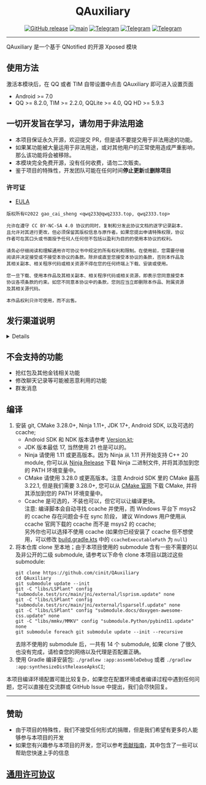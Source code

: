 <div align="center">
    <h1> QAuxiliary </h1>

[![GitHub release](https://img.shields.io/github/release/cinit/QAuxiliary.svg)](https://github.com/cinit/QAuxiliary/releases/latest)
[![main](https://github.com/cinit/QAuxiliary/actions/workflows/push_ci.yml/badge.svg)](https://github.com/cinit/QAuxiliary/actions/workflows/push_ci.yml)
[![Telegram](https://img.shields.io/static/v1?label=Telegram&message=Channel&color=0088cc)](https://t.me/QAuxiliary)
[![Telegram](https://img.shields.io/static/v1?label=Telegram&message=CI&color=0088cc)](https://t.me/QAuxiliary_CI)
[![Telegram](https://img.shields.io/static/v1?label=Telegram&message=Chat&color=0088cc)](https://t.me/QAuxiliaryChat)

</div>

---

QAuxiliary 是一个基于 QNotified 的开源 Xposed 模块

## 使用方法

激活本模块后，在 QQ 或者 TIM 自带设置中点击 QAuxiliary 即可进入设置页面

- Android >= 7.0
- QQ >= 8.2.0, TIM >= 2.2.0, QQLite >= 4.0, QQ HD >= 5.9.3

## 一切开发旨在学习，请勿用于非法用途

- 本项目保证永久开源，欢迎提交 PR，但是请不要提交用于非法用途的功能。
- 如果某功能被大量运用于非法用途，或对其他用户的正常使用造成严重影响，那么该功能将会被移除。
- 本模块完全免费开源，没有任何收费，请勿二次贩卖。
- 鉴于项目的特殊性，开发团队可能在任何时间**停止更新**或**删除项目**

### 许可证

- [EULA](https://github.com/qwq233/License/blob/master/v2/LICENSE.md)

```
版权所有©2022 gao_cai_sheng <qwq233@qwq2333.top, qwq2333.top>

允许在遵守 CC BY-NC-SA 4.0 协议的同时，复制和分发此协议文档的逐字记录副本，
且允许对其进行更改，但必须保留其版权信息与原作者。如果您提出申请特殊权限，协议
作者可在其口头或书面授予任何人任何但不包括以盈利为目的的使用本协议的权利。

请务必仔细阅读和理解通用许可协议书中规定的所有权利和限制。在使用前，您需要仔细
阅读并决定接受或不接受本协议的条款。除非或直至您接受本协议的条款，否则本作品及
其相关副本、相关程序代码或相关资源不得在您的任何终端上下载、安装或使用。

您一旦下载、使用本作品及其相关副本、相关程序代码或相关资源，即表示您同意接受本
协议各项条款的约束。如您不同意本协议中的条款，您则应当立即删除本作品、附属资源
及其相关源代码。

本作品权利只许可使用，而不出售。
```

## 发行渠道说明

<details>

QAuxiliary 采用滚动更新方式发布新版本，我们总是推荐用户使用最新版 QAuxiliary，无论您的 QQ 或者 TIM 客户端是哪个版本。

QAuxiliary 将为分 `CI` 和 `推荐的CI` 两个版本

- `CI` 版本为 commit 后自动触发更新，可能包含外围文档或 CI 流程更新，不会编写任何更新文档或说明，
  具体更新内容可在[GitHub](https://github.com/cinit/QAuxiliary/commits/master)
  自行查看，本更新由开源的流程自动编译发布，可能包含严重的功能及行为异常。

- `推荐的CI` 版本为重大功能变更或长期积累更新，发布频率由开发组决定，包含上次`CI`
  版至今的所有功能更新及 Bug 修复，但可能不包括尚未稳定或正在开发中的功能；
  `推荐的CI` 版本是被挑选出的推荐用户更新的 `CI` 版本 (如：添加功能或者修复重要 Bug)

开发组不限制用户选择自己需要的版本，同时也不为任何版本产生的任何后果承担任何责任
（详情请见[QAuxiliary EULA](https://github.com/cinit/QAuxiliary/blob/master/app/src/main/assets/eula.md)），
但希望各位用户各取所需，根据自己的能力范围选择适合自己的版本。

- QAuxiliary 的版本号组成为`major.minor.bugfix.rev.commit`
- 其中 major 为 主版本号，minor 为 次版本号，bugfix 为修正版本号；
- 所有版本更新的`rev`为 commit 计数，`commit` 位都会是触发此次更新的 commit 的 hash 的前 7 位。

1. [![Telegram](https://img.shields.io/static/v1?label=Telegram&message=QAuxiliary频道&color=0088cc)](https://t.me/QAuxiliary) 将只发布 `推荐的CI` 版更新。

2. [![Telegram](https://img.shields.io/static/v1?label=Telegram&message=QAuxiliary_CI频道&color=0088cc)](https://t.me/QAuxiliary_CI) 发布 `CI` 版更新。

3. [![GitHub release](https://img.shields.io/github/release/cinit/QAuxiliary.svg)](https://github.com/cinit/QAuxiliary/releases/latest) 将只发布 `推荐的CI` 版更新。

4. [![](https://img.shields.io/badge/LSPosed-ClickMe-blue?link=https://github.com/Xposed-Modules-Repo/io.github.qauxv/releases/)](https://github.com/Xposed-Modules-Repo/io.github.qauxv/releases/) 将只发布 `推荐的CI` 版更新。

5. 为什么没有上架 Google Play?  
   因为 Google Play 不允许 app 具有运行时动态加载外部代码的行为。
   而本模块为了能够在运行期动态继承宿主的类（类名被混淆，运行时才能确定），使用了 [byte-buddy](https://github.com/raphw/byte-buddy)
   库用于在运行时动态生成代码并使用 InMemoryDexClassLoader 实现 dex 不落地加载，这是 Google Play 不允许的行为。

</details>

## 不会支持的功能

- 抢红包及其他金钱相关功能
- 修改聊天记录等可能被恶意利用的功能
- 群发消息

## 编译

1. 安装 git, CMake 3.28.0+, Ninja 1.11+, JDK 17+, Android SDK, 以及可选的 ccache;
    - Android SDK 和 NDK 版本请参考 [Version.kt](build-logic/convention/src/main/kotlin/Version.kt);
    - JDK 版本最低 17, 当然使用 21 也是可以的。
    - Ninja 请使用 1.11 或更高版本。因为 Ninja 从 1.11 开开始支持 C++ 20 module, 你可以从 [Ninja Release](https://github.com/ninja-build/ninja/releases) 下载
      Ninja 二进制文件, 并将其添加到您的 PATH 环境变量中。
    - CMake 请使用 3.28.0 或更高版本。注意 Android SDK 里的 CMake 最高 3.22.1, 但是我们需要 3.28.0+, 您可以从 [CMake 官网](https://cmake.org/download/) 下载
      CMake, 并将其添加到您的 PATH 环境变量中。
    - Ccache 是可选的，不装也可以，但它可以让编译更快。  
      注意: 编译脚本会自动寻找 ccache 并使用，而 Windows 平台下 msys2 的 ccache 存在问题会卡在 sync 阶段，
      建议 Windows 用户使用从 ccache 官网下载的 ccache 而不是 msys2 的 ccache;  
      另外你也可以选择不使用 ccache (如果你已经安装了 ccache 但不想使用，可以修改 [build.gradle.kts](app/build.gradle.kts)
      中的 `ccacheExecutablePath` 为 `null`)
2. 将本仓库 clone 至本地；由于本项目使用的 submodule 含有一些不需要的以及非公开的二级 submodule, 请参考以下命令 clone 本项目以跳过这些 submodule:
   ```shell
   git clone https://github.com/cinit/QAuxiliary
   cd QAuxiliary
   git submodule update --init
   git -C "libs/LSPlant" config "submodule.test/src/main/jni/external/lsprism.update" none
   git -C "libs/LSPlant" config "submodule.test/src/main/jni/external/lsparself.update" none
   git -C "libs/LSPlant" config "submodule.docs/doxygen-awesome-css.update" none
   git -C "libs/mmkv/MMKV" config "submodule.Python/pybind11.update" none
   git submodule foreach git submodule update --init --recursive
   ```
   去除不使用的 submodule 后，一共有 14 个 submodule, 如果 clone 了很久也没有完成，请检查您的网络以及代理是否配置正确。
3. 使用 Gradle 编译安装包: `./gradlew :app:assembleDebug` 或者 `./gradlew :app:synthesizeDistReleaseApksCI`;

本项目编译环境配置可能比较复杂，如果您在配置环境或者编译过程中遇到任何问题，您可以直接在交流群或 GitHub Issue 中提出，我们会尽快回复。

---

## 赞助

- 由于项目的特殊性，我们不接受任何形式的捐赠，但是我们希望有更多的人能够参与本项目的开发
- 如果您有兴趣参与本项目的开发，您可以参考[贡献指南](.github/CONTRIBUTING.md)，其中包含了一些可以帮助您快速上手的信息

## [通用许可协议](https://github.com/qwq233/License/blob/master/v2/LICENSE.md)
